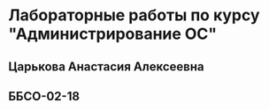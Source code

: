 #  Лабораторные работы по курсу "Администрирование ОС"
## Царькова Анастасия Алексеевна 
## ББСО-02-18
